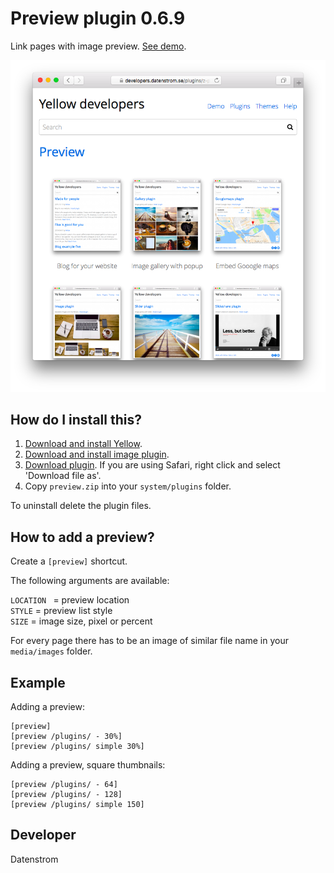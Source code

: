 Preview plugin 0.6.9
====================
Link pages with image preview. [See demo](https://developers.datenstrom.se/plugins/).

<p align="center"><img src="preview-screenshot.png?raw=true" alt="Screenshot"></p>

## How do I install this?

1. [Download and install Yellow](https://github.com/datenstrom/yellow/).
2. [Download and install image plugin](https://github.com/datenstrom/yellow-plugins/tree/master/image).
2. [Download plugin](https://github.com/datenstrom/yellow-plugins/raw/master/zip/preview.zip). If you are using Safari, right click and select 'Download file as'.
3. Copy `preview.zip` into your `system/plugins` folder.

To uninstall delete the plugin files.

## How to add a preview?

Create a `[preview]` shortcut.

The following arguments are available:

`LOCATION ` = preview location  
`STYLE` = preview list style  
`SIZE` = image size, pixel or percent  

For every page there has to be an image of similar file name in your `media/images` folder.

## Example

Adding a preview:

    [preview]
    [preview /plugins/ - 30%]
    [preview /plugins/ simple 30%]

Adding a preview, square thumbnails:

    [preview /plugins/ - 64]
    [preview /plugins/ - 128]
    [preview /plugins/ simple 150]

## Developer

Datenstrom
